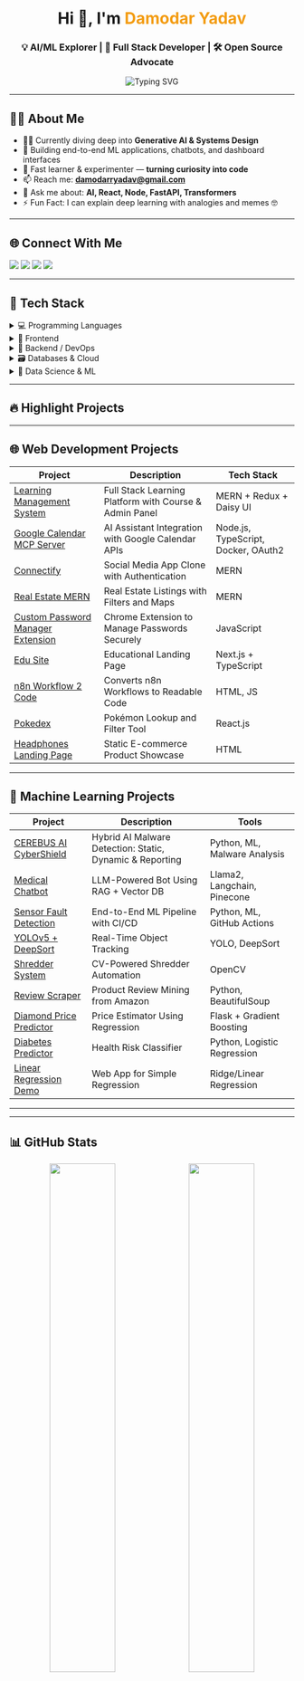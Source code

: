 <!-- Banner Image -->
<!-- ![GitHub Banner](https://github.com/Alkaison/Alkaison/assets/98116504/e5a4cb56-1eb4-4a36-8f5b-cefffdfbd074) -->

<h1 align="center">Hi 👋, I'm <span style="color:#f39c12;">Damodar Yadav</span></h1>
<h3 align="center">💡 AI/ML Explorer | 🔧 Full Stack Developer | 🛠️ Open Source Advocate</h3>

<p align="center">
  <img src="https://readme-typing-svg.demolab.com?font=Fira+Code&pause=1000&color=89ABE3&center=true&vCenter=true&width=435&lines=Passionate+about+AI+%26+ML;Open+Source+Contributor;Tech+that+makes+impact" alt="Typing SVG" />
</p>

---

## 🙋‍♂️ About Me

- 👨‍💻 Currently diving deep into **Generative AI & Systems Design**
- 🔭 Building end-to-end ML applications, chatbots, and dashboard interfaces
- 🚀 Fast learner & experimenter — **turning curiosity into code**
- 📫 Reach me: **damodarryadav@gmail.com**
- 💬 Ask me about: **AI, React, Node, FastAPI, Transformers**
- ⚡ Fun Fact: I can explain deep learning with analogies and memes 🤓

---

## 🌐 Connect With Me

<p align="left">
  <a href="https://linkedin.com/in/damodar-yadav-690425177" target="_blank"><img src="https://img.shields.io/badge/linkedIn-blue?style=for-the-badge&logo=linkedin&logoColor=white" /></a>
  <a href="https://www.codechef.com/users/damodarryadav" target="_blank"><img src="https://img.shields.io/badge/CodeChef-brown?style=for-the-badge&logo=codechef&logoColor=white" /></a>
  <a href="https://leetcode.com/u/damodarryadav/" target="_blank"><img src="https://img.shields.io/badge/LeetCode-black?style=for-the-badge&logo=leetcode&logoColor=yellow" /></a>
  <a href="https://www.kaggle.com/yadavdamodar" target="_blank"><img src="https://img.shields.io/badge/kaggle-blue?style=for-the-badge&logo=Kaggle&logoColor=white" /></a>
</p>

---

## 🧠 Tech Stack

<details>
<summary>💻 Programming Languages</summary>
<br>
<p align="left">
<img src="https://img.shields.io/badge/c++-%2300599C.svg?style=for-the-badge&logo=c%2B%2B&logoColor=white" />
<img src="https://img.shields.io/badge/python-3670A0?style=for-the-badge&logo=python&logoColor=ffdd54" />
<img src="https://img.shields.io/badge/javascript-%23F0DB4F.svg?style=for-the-badge&logo=Javascript&logoColor=white" />
<img src="https://img.shields.io/badge/typescript-%23007ACC.svg?style=for-the-badge&logo=typescript&logoColor=white" />
<img src="https://img.shields.io/badge/markdown-%23000000.svg?style=for-the-badge&logo=markdown&logoColor=white" />
  <img src="https://img.shields.io/badge/Cuda-Brown?style=for-the-badge&logo=Cuda&logoColor=white" />
</p>
</details>

<details>
<summary>🎨 Frontend</summary>
<br>
<p align="left">
<img src="https://img.shields.io/badge/react-%2320232a.svg?style=for-the-badge&logo=react&logoColor=%2361DAFB" />
<img src="https://img.shields.io/badge/Next-black?style=for-the-badge&logo=next.js&logoColor=white" />
<img src="https://img.shields.io/badge/tailwindcss-%2338B2AC.svg?style=for-the-badge&logo=tailwind-css&logoColor=white" />
<img src="https://img.shields.io/badge/daisyui-5A0EF8?style=for-the-badge&logo=daisyui&logoColor=white" />
<img src="https://img.shields.io/badge/Context--Api-000000?style=for-the-badge&logo=react" />
<img src="https://img.shields.io/badge/redux-%23593d88.svg?style=for-the-badge&logo=redux&logoColor=white" />
</p>
</details>

<details>
<summary>🔧 Backend / DevOps</summary>
<br>
<p align="left">
<img src="https://img.shields.io/badge/express.js-%23404d59.svg?style=for-the-badge&logo=express&logoColor=%2361DAFB" />
<img src="https://img.shields.io/badge/node.js-6DA55F?style=for-the-badge&logo=node.js&logoColor=white" />
<img src="https://img.shields.io/badge/NODEMON-%23323330.svg?style=for-the-badge&logo=nodemon&logoColor=%BBDEAD" />
<img src="https://img.shields.io/badge/JWT-black?style=for-the-badge&logo=JSON%20web%20tokens" />
<img src="https://img.shields.io/badge/Socket.io-black?style=for-the-badge&logo=socket.io&badgeColor=010101" />
<img src="https://img.shields.io/badge/github%20actions-%232671E5.svg?style=for-the-badge&logo=githubactions&logoColor=white" />
<img src="https://img.shields.io/badge/Render-%46E3B7.svg?style=for-the-badge&logo=render&logoColor=white" />
<img src="https://img.shields.io/badge/vercel-%23000000.svg?style=for-the-badge&logo=vercel&logoColor=white" />
</p>
</details>

<details>
<summary>🗃️ Databases & Cloud</summary>
<br>
<p align="left">
<img src="https://img.shields.io/badge/mysql-%23d9ead3.svg?style=for-the-badge&logo=mysql&logoColor=blue" />
<img src="https://img.shields.io/badge/MongoDB-%234ea94b.svg?style=for-the-badge&logo=mongodb&logoColor=white" />
<img src="https://img.shields.io/badge/github%20pages-121013?style=for-the-badge&logo=github&logoColor=white" />
</p>
</details>

<details>
<summary>🧪 Data Science & ML</summary>
<br>
<p align="left">
<img src="https://img.shields.io/badge/numpy-%23013243.svg?style=for-the-badge&logo=numpy&logoColor=white" />
<img src="https://img.shields.io/badge/pandas-%23150458.svg?style=for-the-badge&logo=pandas&logoColor=white" />
<img src="https://img.shields.io/badge/Matplotlib-%23ffffff.svg?style=for-the-badge&logo=Matplotlib&logoColor=black" />
<img src="https://img.shields.io/badge/Seaborn-%23ffffff.svg?style=for-the-badge&logo=Seaborn&logoColor=black" />
<img src="https://img.shields.io/badge/Plotly-%233F4F75.svg?style=for-the-badge&logo=plotly&logoColor=white" />
<img src="https://img.shields.io/badge/scikit--learn-%23F7931E.svg?style=for-the-badge&logo=scikit-learn&logoColor=white" />
<img src="https://img.shields.io/badge/Keras-%23D00000.svg?style=for-the-badge&logo=Keras&logoColor=white" />
<img src="https://img.shields.io/badge/TensorFlow-%23FF6F00.svg?style=for-the-badge&logo=TensorFlow&logoColor=white" />
<img src="https://img.shields.io/badge/PyTorch-%23EE4C2C.svg?style=for-the-badge&logo=PyTorch&logoColor=white" />
<img src="https://img.shields.io/badge/opencv-%23white.svg?style=for-the-badge&logo=opencv&logoColor=white" />
<img src="https://img.shields.io/badge/mlflow-%23d9ead3.svg?style=for-the-badge&logo=numpy&logoColor=blue" />
<img src="https://img.shields.io/badge/Anaconda-%2344A833.svg?style=for-the-badge&logo=anaconda&logoColor=white" />
</p>
</details>

---

## 🔥 Highlight Projects

---

## 🌐 Web Development Projects

| Project | Description | Tech Stack |
|--------|-------------|------------|
| [Learning Management System](https://learning-management-system-self-mu.vercel.app/) | Full Stack Learning Platform with Course & Admin Panel | MERN + Redux + Daisy UI |
| [Google Calendar MCP Server](https://github.com/daemonX10/Google-Calendar-MCP-Server) | AI Assistant Integration with Google Calendar APIs | Node.js, TypeScript, Docker, OAuth2 |
| [Connectify](https://connectify-six.vercel.app/) | Social Media App Clone with Authentication | MERN |
| [Real Estate MERN](https://project-mern-deploy-silk.vercel.app/) | Real Estate Listings with Filters and Maps | MERN |
| [Custom Password Manager Extension](https://github.com/daemonX10/Custom-Password-Manger-extension) | Chrome Extension to Manage Passwords Securely | JavaScript |
| [Edu Site](https://next-js-coral-three-67.vercel.app/) | Educational Landing Page | Next.js + TypeScript |
| [n8n Workflow 2 Code](https://github.com/daemonX10/N8N_workflow_2_code) | Converts n8n Workflows to Readable Code | HTML, JS |
| [Pokedex](https://pokedex-pearl-six.vercel.app/) | Pokémon Lookup and Filter Tool | React.js |
| [Headphones Landing Page](https://pw-skill-assignment.vercel.app/) | Static E-commerce Product Showcase | HTML |

---

## 🤖 Machine Learning Projects

| Project | Description | Tools |
|--------|-------------|-------|
| [CEREBUS AI CyberShield](https://github.com/daemonX10/CEREBUS-AI-CyberShield) | Hybrid AI Malware Detection: Static, Dynamic & Reporting | Python, ML, Malware Analysis |
| [Medical Chatbot](https://github.com/daemonX10/PROJECTS/tree/master/GEN%20AI%20and%20LLM/End-to-end-Medical-Chatbot-using-Llama2) | LLM-Powered Bot Using RAG + Vector DB | Llama2, Langchain, Pinecone |
| [Sensor Fault Detection](https://github.com/daemonX10/Senser-Fault-Detection) | End-to-End ML Pipeline with CI/CD | Python, ML, GitHub Actions |
| [YOLOv5 + DeepSort](https://github.com/daemonX10/PROJECTS/tree/master/Computer%20Vision/Yolo%205%20Object%20tracking%20DeepSort/deepSort_with_yolov5) | Real-Time Object Tracking | YOLO, DeepSort |
| [Shredder System](https://github.com/daemonX10/PROJECTS/tree/master/Computer%20Vision/shredder%20System) | CV-Powered Shredder Automation | OpenCV |
| [Review Scraper](https://github.com/daemonX10/review-scrapper-aws-main) | Product Review Mining from Amazon | Python, BeautifulSoup |
| [Diamond Price Predictor](https://diamond-price-predication-model.onrender.com/) | Price Estimator Using Regression | Flask + Gradient Boosting |
| [Diabetes Predictor](https://diabetes-predication-model-logistic-reg.onrender.com) | Health Risk Classifier | Python, Logistic Regression |
| [Linear Regression Demo](https://linear-ml-model-algerian-forest-1.onrender.com/) | Web App for Simple Regression | Ridge/Linear Regression |

---


---

## 📊 GitHub Stats

<p align="center">
  <img src="https://github-readme-stats.vercel.app/api?username=daemonX10&show_icons=true&theme=react" width="48%" />
  <img src="https://github-readme-stats.vercel.app/api/top-langs/?username=daemonX10&layout=compact&theme=react&langs_count=10" width="48%" />
</p>

---

## 🛡️ Holopin Badges

<p align="center">
  <img src="https://holopin.me/mrlegendx10" alt="Holopin Badges" width="100%" />
</p>

---

## 🧩 GitHub Contribution Graph

![GitHub Activity Graph](https://github-readme-activity-graph.vercel.app/graph?username=daemonX10&bg_color=101820&color=89ABE3&line=FEE715&point=FFFFFF&hide_border=true)

---

## 🎯 Fun Facts / Did You Know?

- 🧠 I once built a mini LLM tokenizer from scratch!
- 💡 I can debug infinite recursion faster than I can explain it 😅
- 🎓 My dream is to launch an open-source AI suite that powers educational access worldwide

---

